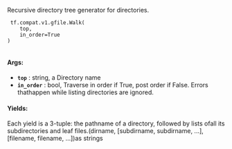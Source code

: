 Recursive directory tree generator for directories.

```
 tf.compat.v1.gfile.Walk(
    top,
    in_order=True
)
 
```

#### Args:
- **`top`** : string, a Directory name
- **`in_order`** : bool, Traverse in order if True, post order if False.  Errors thathappen while listing directories are ignored.


#### Yields:
Each yield is a 3-tuple:  the pathname of a directory, followed by lists ofall its subdirectories and leaf files.(dirname, [subdirname, subdirname, ...], [filename, filename, ...])as strings

